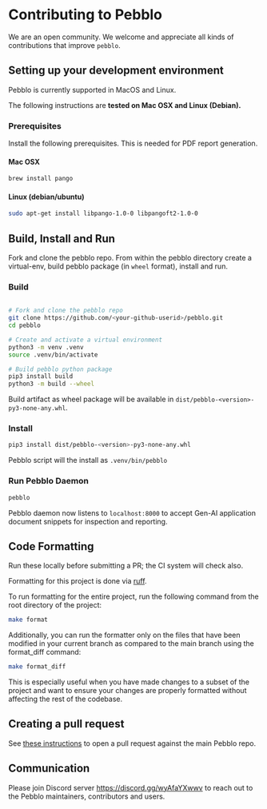 # Contributing to Pebblo

We are an open community. We welcome and appreciate all kinds of contributions that improve `pebblo`.

## Setting up your development environment

Pebblo is currently supported in MacOS and Linux.

The following instructions are **tested on Mac OSX and Linux (Debian).**

### Prerequisites

Install the following prerequisites. This is needed for PDF report generation.

#### Mac OSX

```sh
brew install pango
```

#### Linux (debian/ubuntu)

```sh
sudo apt-get install libpango-1.0-0 libpangoft2-1.0-0
```

## Build, Install and Run

Fork and clone the pebblo repo. From within the pebblo directory create a virtual-env, build pebblo package (in `wheel` format), install and run.

### Build

```bash

# Fork and clone the pebblo repo
git clone https://github.com/<your-github-userid>/pebblo.git
cd pebblo

# Create and activate a virtual environment
python3 -m venv .venv
source .venv/bin/activate

# Build pebblo python package
pip3 install build
python3 -m build --wheel
```

Build artifact as wheel package will be available in `dist/pebblo-<version>-py3-none-any.whl`.

### Install

```bash
pip3 install dist/pebblo-<version>-py3-none-any.whl
```

Pebblo script will the install as `.venv/bin/pebblo`

### Run Pebblo Daemon

```bash
pebblo
```

Pebblo daemon now listens to `localhost:8000` to accept Gen-AI application document snippets for inspection and reporting.


## Code Formatting

Run these locally before submitting a PR; the CI system will check also.

Formatting for this project is done via [ruff](https://docs.astral.sh/ruff/).

To run formatting for the entire project, run the following command from the root directory of the project:

```bash
make format
```

Additionally, you can run the formatter only on the files that have been modified in your current branch as compared to the main branch using the format_diff command:

```bash
make format_diff
```

This is especially useful when you have made changes to a subset of the project and want to ensure your changes are properly formatted without affecting the rest of the codebase.


## Creating a pull request

See [these instructions](https://docs.github.com/en/pull-requests/collaborating-with-pull-requests/proposing-changes-to-your-work-with-pull-requests/creating-a-pull-request-from-a-fork)
to open a pull request against the main Pebblo repo.

## Communication

Please join Discord server https://discord.gg/wyAfaYXwwv to reach out to the Pebblo maintainers, contributors and users.
